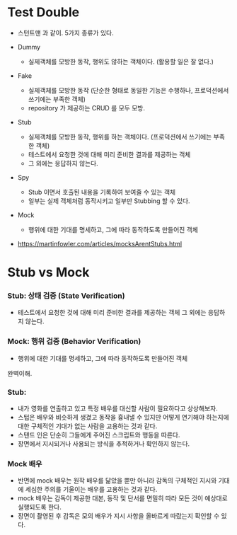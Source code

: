 # Test Double

- 스턴트맨 과 같이. 5가지 종류가 있다.
- Dummy
  - 실제객체를 모방한 동작, 행위도 않하는 객체이다. (활용할 일은 잘 없다.) 
- Fake
  - 실제객체를 모방한 동작 (단순한 형태로 동일한 기능은 수행하나, 프로덕션에서 쓰기에는 부족한 객체)
  - repository 가 제공하는 CRUD 를 모두 모방.
- Stub
  - 실제객체를 모방한 동작, 행위를 하는 객체이다. (프로덕션에서 쓰기에는 부족한 객체)
  - 테스트에서 요청한 것에 대해 미리 준비한 결과를 제공하는 객체
  - 그 외에는 응답하지 않는다.
- Spy
  - Stub 이면서 호출된 내용을 기록하여 보여줄 수 있는 객체
  - 일부는 실제 객체처럼 동작시키고 일부만 Stubbing 할 수 있다.
- Mock
  - 행위에 대한 기대를 명세하고, 그에 따라 동작하도록 만들어진 객체

- https://martinfowler.com/articles/mocksArentStubs.html
 

# Stub vs Mock

### Stub: 상태 검증 (State Verification)
- 테스트에서 요청한 것에 대해 미리 준비한 결과를 제공하는 객체 그 외에는 응답하지 않는다.
### Mock: 행위 검증 (Behavior Verification)
- 행위에 대한 기대를 명세하고, 그에 따라 동작하도록 만들어진 객체

완벽이해.

### Stub:
- 내가 영화를 연출하고 있고 특정 배우를 대신할 사람이 필요하다고 상상해보자.
- 스텁은 배우와 비슷하게 생겼고 동작을 흉내낼 수 있지만 어떻게 연기해야 하는지에 대한 구체적인 기대가 없는 사람을 고용하는 것과 같다.
- 스탠드 인은 단순히 그들에게 주어진 스크립트와 행동을 따른다.
- 장면에서 지시되거나 사용되는 방식을 추적하거나 확인하지 않는다.

### Mock 배우
- 반면에 mock 배우는 원작 배우를 닮았을 뿐만 아니라 감독의 구체적인 지시와 기대에 세심한 주의를 기울이는 배우를 고용하는 것과 같다.
- mock 배우는 감독이 제공한 대본, 동작 및 단서를 면밀히 따라 모든 것이 예상대로 실행되도록 한다.
- 장면이 촬영된 후 감독은 모의 배우가 지시 사항을 올바르게 따랐는지 확인할 수 있다.
